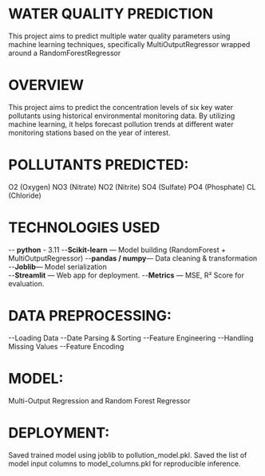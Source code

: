 # WATER QUALITY PREDICTION
This project aims to predict multiple water quality parameters using machine learning techniques, specifically MultiOutputRegressor wrapped around a RandomForestRegressor

# OVERVIEW
This project aims to predict the concentration levels of six key water pollutants using historical environmental monitoring data. By utilizing machine learning, it helps forecast pollution trends at different water monitoring stations based on the year of interest.

# POLLUTANTS PREDICTED:

O2 (Oxygen)
NO3 (Nitrate)
NO2 (Nitrite)
SO4 (Sulfate)
PO4 (Phosphate)
CL (Chloride)

 # TECHNOLOGIES USED
 -- **python** - 3.11
 --**Scikit-learn** — Model building (RandomForest + MultiOutputRegressor)
 --**pandas / numpy**— Data cleaning & transformation
 --**Joblib**— Model serialization  
 --**Streamlit** — Web app for deployment.
 --**Metrics** — MSE, R² Score for evaluation.

# DATA PREPROCESSING:
--Loading Data
--Date Parsing & Sorting
--Feature Engineering
--Handling Missing Values
--Feature Encoding

# MODEL:
 Multi-Output Regression and
 Random Forest Regressor

# DEPLOYMENT:
Saved trained model using joblib to pollution_model.pkl.
Saved the list of model input columns to model_columns.pkl for reproducible inference.
